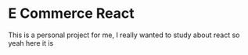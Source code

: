 # E Commerce React

This is a personal project for me, I really wanted to study about react so yeah here it is